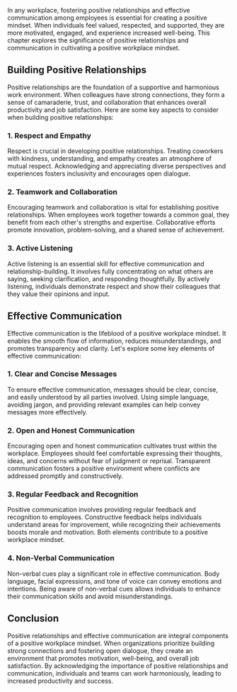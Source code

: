 
In any workplace, fostering positive relationships and effective communication among employees is essential for creating a positive mindset. When individuals feel valued, respected, and supported, they are more motivated, engaged, and experience increased well-being. This chapter explores the significance of positive relationships and communication in cultivating a positive workplace mindset.

## Building Positive Relationships

Positive relationships are the foundation of a supportive and harmonious work environment. When colleagues have strong connections, they form a sense of camaraderie, trust, and collaboration that enhances overall productivity and job satisfaction. Here are some key aspects to consider when building positive relationships:

### 1\. Respect and Empathy

Respect is crucial in developing positive relationships. Treating coworkers with kindness, understanding, and empathy creates an atmosphere of mutual respect. Acknowledging and appreciating diverse perspectives and experiences fosters inclusivity and encourages open dialogue.

### 2\. Teamwork and Collaboration

Encouraging teamwork and collaboration is vital for establishing positive relationships. When employees work together towards a common goal, they benefit from each other's strengths and expertise. Collaborative efforts promote innovation, problem-solving, and a shared sense of achievement.

### 3\. Active Listening

Active listening is an essential skill for effective communication and relationship-building. It involves fully concentrating on what others are saying, seeking clarification, and responding thoughtfully. By actively listening, individuals demonstrate respect and show their colleagues that they value their opinions and input.

## Effective Communication

Effective communication is the lifeblood of a positive workplace mindset. It enables the smooth flow of information, reduces misunderstandings, and promotes transparency and clarity. Let's explore some key elements of effective communication:

### 1\. Clear and Concise Messages

To ensure effective communication, messages should be clear, concise, and easily understood by all parties involved. Using simple language, avoiding jargon, and providing relevant examples can help convey messages more effectively.

### 2\. Open and Honest Communication

Encouraging open and honest communication cultivates trust within the workplace. Employees should feel comfortable expressing their thoughts, ideas, and concerns without fear of judgment or reprisal. Transparent communication fosters a positive environment where conflicts are addressed promptly and constructively.

### 3\. Regular Feedback and Recognition

Positive communication involves providing regular feedback and recognition to employees. Constructive feedback helps individuals understand areas for improvement, while recognizing their achievements boosts morale and motivation. Both elements contribute to a positive workplace mindset.

### 4\. Non-Verbal Communication

Non-verbal cues play a significant role in effective communication. Body language, facial expressions, and tone of voice can convey emotions and intentions. Being aware of non-verbal cues allows individuals to enhance their communication skills and avoid misunderstandings.

## Conclusion

Positive relationships and effective communication are integral components of a positive workplace mindset. When organizations prioritize building strong connections and fostering open dialogue, they create an environment that promotes motivation, well-being, and overall job satisfaction. By acknowledging the importance of positive relationships and communication, individuals and teams can work harmoniously, leading to increased productivity and success.
